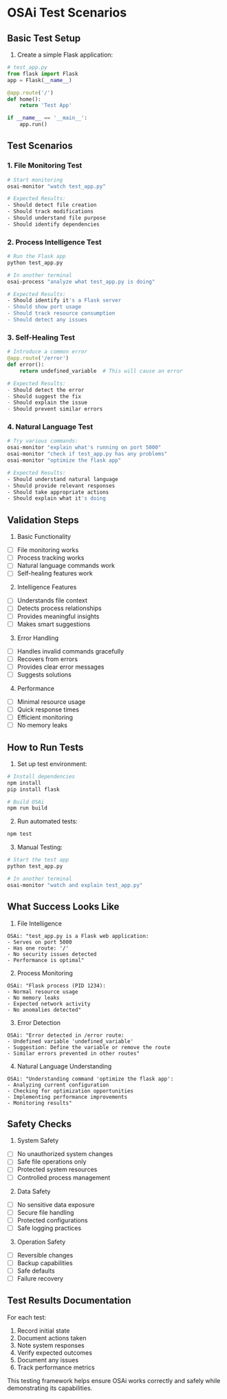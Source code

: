 # OSAi Test Scenarios

## Basic Test Setup

1. Create a simple Flask application:
```python
# test_app.py
from flask import Flask
app = Flask(__name__)

@app.route('/')
def home():
    return 'Test App'

if __name__ == '__main__':
    app.run()
```

## Test Scenarios

### 1. File Monitoring Test
```bash
# Start monitoring
osai-monitor "watch test_app.py"

# Expected Results:
- Should detect file creation
- Should track modifications
- Should understand file purpose
- Should identify dependencies
```

### 2. Process Intelligence Test
```bash
# Run the Flask app
python test_app.py

# In another terminal
osai-process "analyze what test_app.py is doing"

# Expected Results:
- Should identify it's a Flask server
- Should show port usage
- Should track resource consumption
- Should detect any issues
```

### 3. Self-Healing Test
```python
# Introduce a common error
@app.route('/error')
def error():
    return undefined_variable  # This will cause an error

# Expected Results:
- Should detect the error
- Should suggest the fix
- Should explain the issue
- Should prevent similar errors
```

### 4. Natural Language Test
```bash
# Try various commands:
osai-monitor "explain what's running on port 5000"
osai-monitor "check if test_app.py has any problems"
osai-monitor "optimize the flask app"

# Expected Results:
- Should understand natural language
- Should provide relevant responses
- Should take appropriate actions
- Should explain what it's doing
```

## Validation Steps

1. Basic Functionality
- [ ] File monitoring works
- [ ] Process tracking works
- [ ] Natural language commands work
- [ ] Self-healing features work

2. Intelligence Features
- [ ] Understands file context
- [ ] Detects process relationships
- [ ] Provides meaningful insights
- [ ] Makes smart suggestions

3. Error Handling
- [ ] Handles invalid commands gracefully
- [ ] Recovers from errors
- [ ] Provides clear error messages
- [ ] Suggests solutions

4. Performance
- [ ] Minimal resource usage
- [ ] Quick response times
- [ ] Efficient monitoring
- [ ] No memory leaks

## How to Run Tests

1. Set up test environment:
```bash
# Install dependencies
npm install
pip install flask

# Build OSAi
npm run build
```

2. Run automated tests:
```bash
npm test
```

3. Manual Testing:
```bash
# Start the test app
python test_app.py

# In another terminal
osai-monitor "watch and explain test_app.py"
```

## What Success Looks Like

1. File Intelligence
```
OSAi: "test_app.py is a Flask web application:
- Serves on port 5000
- Has one route: '/'
- No security issues detected
- Performance is optimal"
```

2. Process Monitoring
```
OSAi: "Flask process (PID 1234):
- Normal resource usage
- No memory leaks
- Expected network activity
- No anomalies detected"
```

3. Error Detection
```
OSAi: "Error detected in /error route:
- Undefined variable 'undefined_variable'
- Suggestion: Define the variable or remove the route
- Similar errors prevented in other routes"
```

4. Natural Language Understanding
```
OSAi: "Understanding command 'optimize the flask app':
- Analyzing current configuration
- Checking for optimization opportunities
- Implementing performance improvements
- Monitoring results"
```

## Safety Checks

1. System Safety
- [ ] No unauthorized system changes
- [ ] Safe file operations only
- [ ] Protected system resources
- [ ] Controlled process management

2. Data Safety
- [ ] No sensitive data exposure
- [ ] Secure file handling
- [ ] Protected configurations
- [ ] Safe logging practices

3. Operation Safety
- [ ] Reversible changes
- [ ] Backup capabilities
- [ ] Safe defaults
- [ ] Failure recovery

## Test Results Documentation

For each test:
1. Record initial state
2. Document actions taken
3. Note system responses
4. Verify expected outcomes
5. Document any issues
6. Track performance metrics

This testing framework helps ensure OSAi works correctly and safely while demonstrating its capabilities.